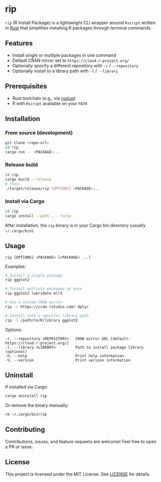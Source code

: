 # rip

`rip` (R Install Package) is a lightweight CLI wrapper around `Rscript` written in [Rust](https://www.rust-lang.org/) that simplifies installing R packages through terminal commands.

## Features

- Install single or multiple packages in one command
- Default CRAN mirror set to `https://cloud.r-project.org/`
- Optionally specify a different repository with `-r` / `--repository`
- Optionally install to a library path with `-l` / `--library`

## Prerequisites

- Rust toolchain (e.g., via [rustup](https://rustup.rs/))
- R with `Rscript` available on your `PATH`

## Installation

### From source (development)
```bash
git clone <repo-url>
cd rip
cargo run -- <PACKAGE>...
```

### Release build
```bash
cd rip
cargo build --release
# then:
./target/release/rip [OPTIONS] <PACKAGE>...
```

### Install via Cargo
```bash
cd rip
cargo install --path . --force
```
After installation, the `rip` binary is in your Cargo bin directory (usually `~/.cargo/bin`).

## Usage
```text
rip [OPTIONS] <PACKAGE> [<PACKAGE> ...]
```
Examples:
```bash
# Install a single package
rip ggplot2

# Install multiple packages at once
rip ggplot2 lubridate mlr3

# Use a custom CRAN mirror
rip -r https://cran.rstudio.com/ dplyr

# Install into a specific library path
rip -l /path/to/R/library ggplot2
```

Options:
```text
-r, --repository <REPOSITORY>   CRAN mirror URL [default: https://cloud.r-project.org/]
-l, --library <LIBRARY>         Path to install package library (optional)
-h, --help                      Print help information
-V, --version                   Print version information
```

## Uninstall
If installed via Cargo:
```bash
cargo uninstall rip
```
Or remove the binary manually:
```bash
rm ~/.cargo/bin/rip
```

## Contributing

Contributions, issues, and feature requests are welcome! Feel free to open a PR or issue.

## License

This project is licensed under the MIT License. See [LICENSE](LICENSE) for details.